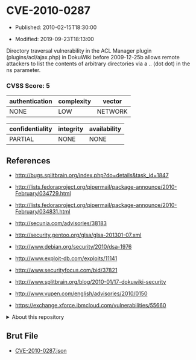 # CVE-2010-0287

- Published: 2010-02-15T18:30:00

- Modified: 2019-09-23T18:13:00

Directory traversal vulnerability in the ACL Manager plugin (plugins/acl/ajax.php) in DokuWiki before 2009-12-25b allows remote attackers to list the contents of arbitrary directories via a .. (dot dot) in the ns parameter.

### CVSS Score: **5**

| authentication | complexity | vector |
| --- | --- | --- |
| NONE | LOW | NETWORK |

| confidentiality | integrity | availability |
| --- | --- | --- |
| PARTIAL | NONE | NONE |

## References

* http://bugs.splitbrain.org/index.php?do=details&task_id=1847

* http://lists.fedoraproject.org/pipermail/package-announce/2010-February/034729.html

* http://lists.fedoraproject.org/pipermail/package-announce/2010-February/034831.html

* http://secunia.com/advisories/38183

* http://security.gentoo.org/glsa/glsa-201301-07.xml

* http://www.debian.org/security/2010/dsa-1976

* http://www.exploit-db.com/exploits/11141

* http://www.securityfocus.com/bid/37821

* http://www.splitbrain.org/blog/2010-01/17-dokuwiki-security

* http://www.vupen.com/english/advisories/2010/0150

* https://exchange.xforce.ibmcloud.com/vulnerabilities/55660

<details>
<summary>About this repository</summary> 

  This repository is part of the project [Live Hack CVE](https://github.com/Live-Hack-CVE). Main website can be found [www.live-hack.org](https://www.live-hack.org) 
  
  Made by [Sn0wAlice](https://github.com/Sn0wAlice) for the people that care about security and need to have a feed of the latest CVEs. Hope you enjoy it, don't forget to star the repo and follow me on [Twitter](https://twitter.com/Sn0wAlice) and [Github](https://github.com/Sn0wAlice). And that is my [personnal website](https://www.alice-snow.me/)

  - [Home Page](https://github.com/Live-Hack-CVE)
  - [Framework](https://github.com/Live-Hack-CVE/cve-framework)
  - [CVE database](https://github.com/Live-Hack-CVE/full_database)
  - [Changelog](https://github.com/Live-Hack-CVE/Changelog)
</details>

## Brut File

* [CVE-2010-0287.json](https://raw.githubusercontent.com/Live-Hack-CVE/full_database/main/cves/2010/CVE-2010-0287.json)


